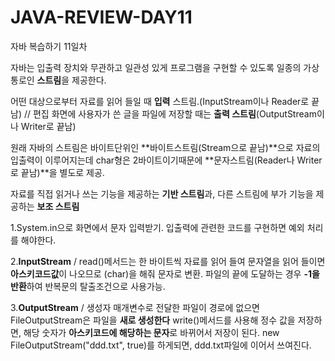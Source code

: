 # JAVA-REVIEW-DAY11
자바 복습하기 11일차 

자바는 입출력 장치와 무관하고 일관성 있게 프로그램을 구현할 수 있도록 일종의 가상 통로인 **스트림**을 제공한다.

어떤 대상으로부터 자료를 읽어 들일 때 **입력** 스트림.(InputStream이나 Reader로 끝남) // 편집 화면에 사용자가 쓴 글을 파일에 저장할 때는 **출력 스트림**(OutputStream이나 Writer로 끝남)

원래 자바의 스트림은 바이트단위인 **바이트스트림(Stream으로 끝남)**으로 자료의 입출력이 이루어지는데 char형은 2바이트이기때문에 **문자스트림(Reader나 Writer로 끝남)**을 별도로 제공. 

자료를 직접 읽거나 쓰는 기능을 제공하는 **기반 스트림**과, 다른 스트림에 부가 기능을 제공하는 **보조 스트림** 

1.System.in으로 화면에서 문자 입력받기. 입출력에 관련한 코드를 구현하면 예외 처리를 해야한다. 

2.**InputStream** / read()메서드는 한 바이트씩 자료를 읽어 들여 문자열을 읽어 들이면 **아스키코드값**이 나오므로 (char)을 해줘 문자로 변환. 파일의 끝에 도달하는 경우 **-1을 반환**하여 반복문의 탈출조건으로 사용가능.

3.**OutputStream** / 생성자 매개변수로 전달한 파일이 경로에 없으면 FileOutputStream은 파일을 **새로 생성한다** write()메서드를 사용해 정수 값을 저장하면, 해당 숫자가 **아스키코드에 해당하는 문자**로 바뀌어서 저장이 된다. new FileOutputStream("ddd.txt", true)를 하게되면, ddd.txt파일에 이어서 쓰여진다.   
